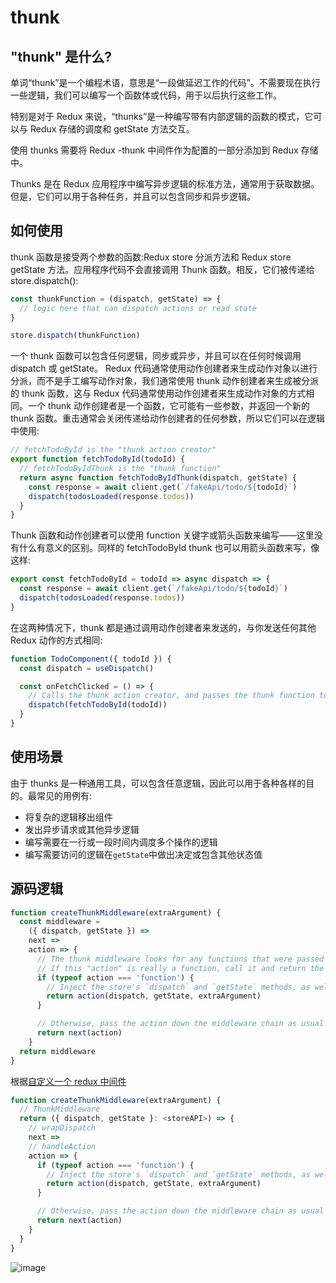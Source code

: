 # thunk

## "thunk" 是什么?

单词“thunk”是一个编程术语，意思是“一段做延迟工作的代码”。不需要现在执行一些逻辑，我们可以编写一个函数体或代码，用于以后执行这些工作。

特别是对于 Redux 来说，“thunks”是一种编写带有内部逻辑的函数的模式，它可以与 Redux 存储的调度和 getState 方法交互。

使用 thunks 需要将 Redux -thunk 中间件作为配置的一部分添加到 Redux 存储中。

Thunks 是在 Redux 应用程序中编写异步逻辑的标准方法，通常用于获取数据。但是，它们可以用于各种任务，并且可以包含同步和异步逻辑。

## 如何使用

thunk 函数是接受两个参数的函数:Redux store 分派方法和 Redux store getState 方法。应用程序代码不会直接调用 Thunk 函数。相反，它们被传递给 store.dispatch():

```javascript
const thunkFunction = (dispatch, getState) => {
  // logic here that can dispatch actions or read state
}

store.dispatch(thunkFunction)
```

一个 thunk 函数可以包含任何逻辑，同步或异步，并且可以在任何时候调用 dispatch 或 getState。
Redux 代码通常使用动作创建者来生成动作对象以进行分派，而不是手工编写动作对象，我们通常使用 thunk 动作创建者来生成被分派的 thunk 函数，这与 Redux 代码通常使用动作创建者来生成动作对象的方式相同。一个 thunk 动作创建者是一个函数，它可能有一些参数，并返回一个新的 thunk 函数。重击通常会关闭传递给动作创建者的任何参数，所以它们可以在逻辑中使用:

```javascript
// fetchTodoById is the "thunk action creator"
export function fetchTodoById(todoId) {
  // fetchTodoByIdThunk is the "thunk function"
  return async function fetchTodoByIdThunk(dispatch, getState) {
    const response = await client.get(`/fakeApi/todo/${todoId}`)
    dispatch(todosLoaded(response.todos))
  }
}
```

Thunk 函数和动作创建者可以使用 function 关键字或箭头函数来编写——这里没有什么有意义的区别。同样的 fetchTodoById thunk 也可以用箭头函数来写，像这样:

```javascript
export const fetchTodoById = todoId => async dispatch => {
  const response = await client.get(`/fakeApi/todo/${todoId}`)
  dispatch(todosLoaded(response.todos))
}
```

在这两种情况下，thunk 都是通过调用动作创建者来发送的，与你发送任何其他 Redux 动作的方式相同:

```javascript
function TodoComponent({ todoId }) {
  const dispatch = useDispatch()

  const onFetchClicked = () => {
    // Calls the thunk action creator, and passes the thunk function to dispatch
    dispatch(fetchTodoById(todoId))
  }
}
```

## 使用场景

由于 thunks 是一种通用工具，可以包含任意逻辑，因此可以用于各种各样的目的。最常见的用例有:

- 将复杂的逻辑移出组件
- 发出异步请求或其他异步逻辑
- 编写需要在一行或一段时间内调度多个操作的逻辑
- 编写需要访问的逻辑在`getState`中做出决定或包含其他状态值

## 源码逻辑

```javascript
function createThunkMiddleware(extraArgument) {
  const middleware =
    ({ dispatch, getState }) =>
    next =>
    action => {
      // The thunk middleware looks for any functions that were passed to `store.dispatch`.
      // If this "action" is really a function, call it and return the result.
      if (typeof action === 'function') {
        // Inject the store's `dispatch` and `getState` methods, as well as any "extra arg"
        return action(dispatch, getState, extraArgument)
      }

      // Otherwise, pass the action down the middleware chain as usual
      return next(action)
    }
  return middleware
}
```

根据[自定义一个 redux 中间件](https://redux.js.org/tutorials/fundamentals/part-4-store#writing-custom-middleware)

```javascript
function createThunkMiddleware(extraArgument) {
  // ThunkMiddleware
  return ({ dispatch, getState }: <storeAPI>) => {
    // wrapDispatch
    next =>
    // handleAction
    action => {
      if (typeof action === 'function') {
        // Inject the store's `dispatch` and `getState` methods, as well as any "extra arg"
        return action(dispatch, getState, extraArgument)
      }

      // Otherwise, pass the action down the middleware chain as usual
      return next(action)
    }
  }
}
```

![image](https://img2020.cnblogs.com/blog/2347599/202201/2347599-20220118101858833-959563829.webp)
